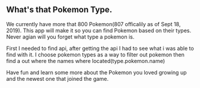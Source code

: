 ## What's that Pokemon Type.

We currently have more that 800 Pokemon(807 officalily as of Sept 18, 2019). This app will make it so you can find Pokemon based on their types. Never agian will you forget what type a pokemon is.

First I needed to find api, after getting the api I had to see what i was able to find with it. I choose pokemon types as a way to filter out pokemon then find a out where the names where located(type.pokemon.name)

Have fun and learn some more about the Pokemon you loved growing up and the newest one that joined the game.
